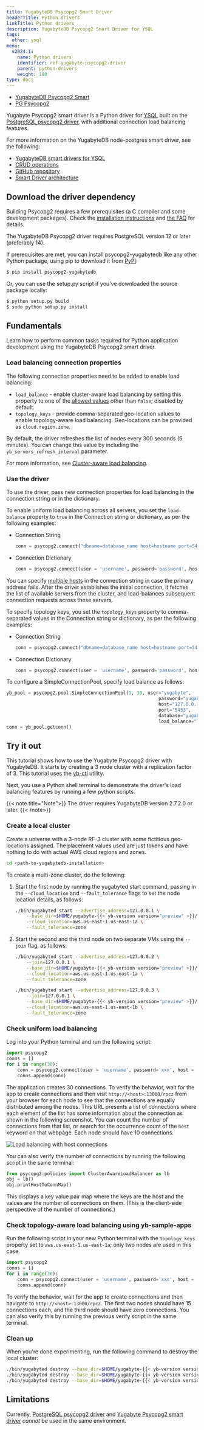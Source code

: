 ```yaml
---
title: YugabyteDB Psycopg2 Smart Driver
headerTitle: Python drivers
linkTitle: Python drivers
description: YugabyteDB Psycopg2 Smart Driver for YSQL
tags:
  other: ysql
menu:
  v2024.1:
    name: Python drivers
    identifier: ref-yugabyte-psycopg2-driver
    parent: python-drivers
    weight: 100
type: docs
---
```


<ul class="nav nav-tabs-alt nav-tabs-yb">
  <li >
    <a href="../yugabyte-psycopg2-reference/" class="nav-link active">
      <i class="fa-brands fa-java" aria-hidden="true"></i>
      YugabyteDB Psycopg2 Smart
    </a>
  </li>
  <li >
    <a href="../postgres-psycopg2-reference/" class="nav-link">
      <i class="icon-postgres" aria-hidden="true"></i>
      PG Psycopg2
    </a>
  </li>
</ul>

Yugabyte Psycopg2 smart driver is a Python driver for [YSQL](../../../api/ysql/) built on the [PostgreSQL psycopg2 driver](https://github.com/psycopg/psycopg2), with additional connection load balancing features.

For more information on the YugabyteDB node-postgres smart driver, see the following:

- [YugabyteDB smart drivers for YSQL](../../smart-drivers/)
- [CRUD operations](../yugabyte-psycopg2/)
- [GitHub repository](https://github.com/yugabyte/psycopg2)
- [Smart Driver architecture](https://github.com/yugabyte/yugabyte-db/blob/master/architecture/design/smart-driver.md)

## Download the driver dependency

Building Psycopg2 requires a few prerequisites (a C compiler and some development packages). Check the [installation instructions](https://www.psycopg.org/docs/install.html#build-prerequisites) and [the FAQ](https://www.psycopg.org/docs/faq.html#faq-compile) for details.

The YugabyteDB Psycopg2 driver requires PostgreSQL version 12 or later (preferably 14).

If prerequisites are met, you can install psycopg2-yugabytedb like any other Python package, using pip to download it from [PyPI](https://pypi.org/project/psycopg2-yugabytedb/):

```sh
$ pip install psycopg2-yugabytedb
```

Or, you can use the setup.py script if you've downloaded the source package locally:

```sh
$ python setup.py build
$ sudo python setup.py install
```

## Fundamentals

Learn how to perform common tasks required for Python application development using the YugabyteDB Psycopg2 smart driver.

### Load balancing connection properties

The following connection properties need to be added to enable load balancing:

- `load_balance` - enable cluster-aware load balancing by setting this property to one of the [allowed values](../../smart-drivers/#node-type-aware-load-balancing) other than `false`; disabled by default.
- `topology_keys` - provide comma-separated geo-location values to enable topology-aware load balancing. Geo-locations can be provided as `cloud.region.zone`.

By default, the driver refreshes the list of nodes every 300 seconds (5 minutes). You can change this value by including the `yb_servers_refresh_interval` parameter.

For more information, see [Cluster-aware load balancing](../../smart-drivers/#cluster-aware-load-balancing).

### Use the driver

To use the driver, pass new connection properties for load balancing in the connection string or in the dictionary.

To enable uniform load balancing across all servers, you set the `load-balance` property to `true` in the Connection string or dictionary, as per the following examples:

- Connection String

    ```python
    conn = psycopg2.connect("dbname=database_name host=hostname port=5433 user=username password=password load_balance=true")
    ```

- Connection Dictionary

    ```python
    conn = psycopg2.connect(user = 'username', password='password', host = 'hostname', port = '5433', dbname = 'database_name', load_balance='True')
    ```

You can specify [multiple hosts](../yugabyte-psycopg2/#use-multiple-addresses) in the connection string in case the primary address fails. After the driver establishes the initial connection, it fetches the list of available servers from the cluster, and load-balances subsequent connection requests across these servers.

To specify topology keys, you set the `topology_keys` property to comma-separated values in the Connection string or dictionary, as per the following examples:

- Connection String

    ```python
    conn = psycopg2.connect("dbname=database_name host=hostname port=5433 user=username password=password load_balance=true topology_keys=cloud.region.zone1,cloud.region.zone2")
    ```

- Connection Dictionary

    ```python
    conn = psycopg2.connect(user = 'username', password='password', host = 'hostname', port = '5433', dbname = 'database_name', load_balance='True', topology_keys='cloud.region.zone1,cloud.region.zone2')
    ```

To configure a SimpleConnectionPool, specify load balance as follows:

```python
yb_pool = psycopg2.pool.SimpleConnectionPool(1, 10, user="yugabyte",
                                                        password="yugabyte",
                                                        host="127.0.0.1",
                                                        port="5433",
                                                        database="yugabyte",
                                                        load_balance="True")
conn = yb_pool.getconn()
```

## Try it out

This tutorial shows how to use the Yugabyte Psycopg2 driver with YugabyteDB. It starts by creating a 3 node cluster with a replication factor of 3. This tutorial uses the [yb-ctl](../../../admin/yb-ctl/) utility.

Next, you use a Python shell terminal to demonstrate the driver's load balancing features by running a few python scripts.

{{< note title="Note">}}
The driver requires YugabyteDB version 2.7.2.0 or later.
{{< /note>}}

### Create a local cluster

Create a universe with a 3-node RF-3 cluster with some fictitious geo-locations assigned. The placement values used are just tokens and have nothing to do with actual AWS cloud regions and zones.

```sh
cd <path-to-yugabytedb-installation>
```

To create a multi-zone cluster, do the following:

1. Start the first node by running the yugabyted start command, passing in the `--cloud_location` and `--fault_tolerance` flags to set the node location details, as follows:

    ```sh
    ./bin/yugabyted start --advertise_address=127.0.0.1 \
        --base_dir=$HOME/yugabyte-{{< yb-version version="preview" >}}/node1 \
        --cloud_location=aws.us-east-1.us-east-1a \
        --fault_tolerance=zone
    ```

1. Start the second and the third node on two separate VMs using the `--join` flag, as follows:

    ```sh
    ./bin/yugabyted start --advertise_address=127.0.0.2 \
        --join=127.0.0.1 \
        --base_dir=$HOME/yugabyte-{{< yb-version version="preview" >}}/node2 \
        --cloud_location=aws.us-east-1.us-east-1a \
        --fault_tolerance=zone
    ```

    ```sh
    ./bin/yugabyted start --advertise_address=127.0.0.3 \
        --join=127.0.0.1 \
        --base_dir=$HOME/yugabyte-{{< yb-version version="preview" >}}/node3 \
        --cloud_location=aws.us-east-1.us-east-1b \
        --fault_tolerance=zone
    ```

### Check uniform load balancing

Log into your Python terminal and run the following script:

```python
import psycopg2
conns = []
for i in range(30):
    conn = psycopg2.connect(user = 'username', password='xxx', host = 'hostname', port = '5433', dbname = 'database_name', load_balance='True')
    conns.append(conn)
```

The application creates 30 connections. To verify the behavior, wait for the app to create connections and then visit `http://<host>:13000/rpcz` from your browser for each node to see that the connections are equally distributed among the nodes. This URL presents a list of connections where each element of the list has some information about the connection as shown in the following screenshot. You can count the number of connections from that list, or search for the occurrence count of the `host` keyword on that webpage. Each node should have 10 connections.

![Load balancing with host connections](/images/develop/ecosystem-integrations/jdbc-load-balancing.png)

You can also verify the number of connections by running the following script in the same terminal:

```python
from psycopg2.policies import ClusterAwareLoadBalancer as lb
obj = lb()
obj.printHostToConnMap()
```

This displays a key value pair map where the keys are the host and the values are the number of connections on them. (This is the client-side perspective of the number of connections.)

### Check topology-aware load balancing using yb-sample-apps

Run the following script in your new Python terminal with the `topology_keys` property set to `aws.us-east-1.us-east-1a`; only two nodes are used in this case.

```python
import psycopg2
conns = []
for i in range(30):
    conn = psycopg2.connect(user = 'username', password='xxx', host = 'hostname', port = '5433', dbname = 'database_name', load_balance='True', topology_keys='aws.us-east-1.us-east-1a')
    conns.append(conn)
```

To verify the behavior, wait for the app to create connections and then navigate to `http://<host>:13000/rpcz`. The first two nodes should have 15 connections each, and the third node should have zero connections. You can also verify this by running the previous verify script in the same terminal.

### Clean up

When you're done experimenting, run the following command to destroy the local cluster:

```sh
./bin/yugabyted destroy --base_dir=$HOME/yugabyte-{{< yb-version version="preview" >}}/node1
./bin/yugabyted destroy --base_dir=$HOME/yugabyte-{{< yb-version version="preview" >}}/node2
./bin/yugabyted destroy --base_dir=$HOME/yugabyte-{{< yb-version version="preview" >}}/node3
```

## Limitations

Currently, [PostgreSQL psycopg2 driver](https://github.com/psycopg/psycopg2) and [Yugabyte Psycopg2 smart driver](https://github.com/yugabyte/psycopg2) _cannot_ be used in the same environment.
